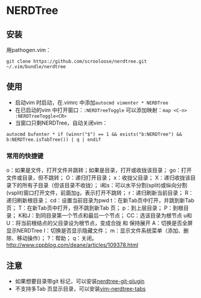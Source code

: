 # NERDTree
## 安装
用pathogen.vim：
```
git clone https://github.com/scrooloose/nerdtree.git ~/.vim/bundle/nerdtree
```

## 使用
+ 启动vim 时启动，在.vimrc 中添加`autocmd vimenter * NERDTree`
+ 在已启动的vim 中打开窗口：`:NERDTreeToggle`
可以添加映射：`map <C-n> :NERDTreeToggle<CR>`
+ 当窗口只剩NERDTree，自动关闭vim：
```
autocmd bufenter * if (winnr("$") == 1 && exists("b:NERDTree") && b:NERDTree.isTabTree()) | q | endif
```

### 常用的快捷键
o：如果是文件，打开文件并跳转；如果是目录，打开或收拢该目录；
go：打开文件或目录，但不跳转；
O：递归打开目录；
x：收拢父目录；
X：递归收拢该目录下的所有子目录（但该目录不收拢）；
i和s：可以水平分割(split)或纵向分割(vsplit)窗口打开文件，前面加g，表示打开不跳转；
r：递归刷新当前目录；
R：递归刷新根目录；
cd：设置当前目录为pwd
t：在新Tab页中打开，并跳到新Tab 页；
T：在新Tab页中打开，但不跳到新Tab 页；
p：到上层目录；
P：到根目录；
K和J：到同目录第一个节点和最后一个节点；
CC：选该目录为根节点
u和U：将当前根结点的父目录设为根节点，变成合拢 和 保持展开
A：切换是否全屏显示NERDTree
I：切换是否显示隐藏文件；
m：显示文件系统菜单（添加、删除、移动操作）；
?：帮助；
q：关闭。
<http://www.cppblog.com/deane/articles/109378.html>

## 注意
+ 如果想要目录带git 标记，可以安装[nerdtree-git-plugin](https://github.com/Xuyuanp/nerdtree-git-plugin)
+ 不支持多Tab 页显示目录，可以安装[vim-nerdtree-tabs](https://github.com/jistr/vim-nerdtree-tabs)

